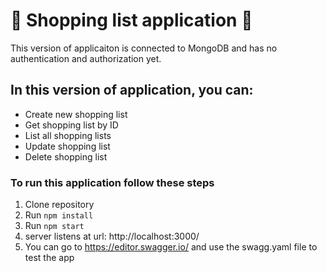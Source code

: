 # 📝 Shopping list application 📝

This version of applicaiton is connected to MongoDB and has no authentication and authorization yet.

## In this version of application, you can:
- Create new shopping list
- Get shopping list by ID
- List all shopping lists
- Update shopping list
- Delete shopping list

### To run this application follow these steps
1. Clone repository
2. Run `npm install`
3. Run `npm start`
4. server listens at url: http://localhost:3000/
5. You can go to https://editor.swagger.io/ and use the swagg.yaml file to test the app 
